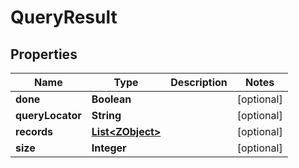 
# QueryResult

## Properties
Name | Type | Description | Notes
------------ | ------------- | ------------- | -------------
**done** | **Boolean** |  |  [optional]
**queryLocator** | **String** |  |  [optional]
**records** | [**List&lt;ZObject&gt;**](ZObject.md) |  |  [optional]
**size** | **Integer** |  |  [optional]



